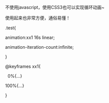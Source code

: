 
不使用javascript，使用CSS3也可以实现循环动画~

使用起来也非常方便，通俗易懂！

.test{

  animation:xx1 16s linear;
  
  animation-iteration-count:infinite;
  
}

@keyframes xx1{

   0%{...}
   
   100%{...}
   
}
